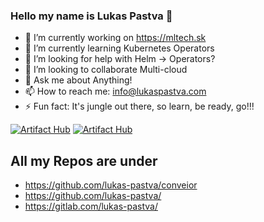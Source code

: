 ### Hello my name is Lukas Pastva 👋

- 🔭 I’m currently working on https://mltech.sk
- 🌱 I’m currently learning Kubernetes Operators
- 🤔 I’m looking for help with Helm -> Operators?
- 👯 I’m looking to collaborate Multi-cloud
- 💬 Ask me about Anything!
- 📫 How to reach me: info@lukaspastva.com
- ⚡ Fun fact: It's jungle out there, so learn, be ready, go!!!
 
 [![Artifact Hub](https://img.shields.io/endpoint?url=https://artifacthub.io/badge/repository/helm-chartie)](https://artifacthub.io/packages/search?repo=helm-chartie)
 [![Artifact Hub](https://img.shields.io/endpoint?url=https://artifacthub.io/badge/repository/conveior)](https://artifacthub.io/packages/search?repo=conveior)

## All my Repos are under 
 - https://github.com/lukas-pastva/conveior
 - https://github.com/lukas-pastva/
 - https://gitlab.com/lukas-pastva/
 
